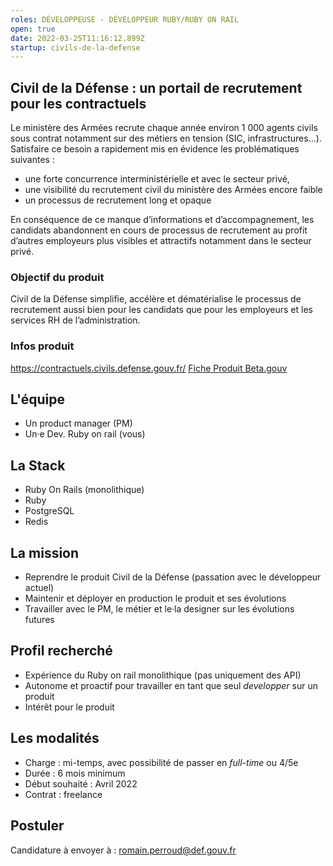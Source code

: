 ```yaml
---
roles: DÉVELOPPEUSE - DÉVELOPPEUR RUBY/RUBY ON RAIL
open: true
date: 2022-03-25T11:16:12.899Z
startup: civils-de-la-defense
---
```

## Civil de la Défense : un portail de recrutement pour les contractuels

Le ministère des Armées recrute  chaque année environ 1 000 agents civils sous contrat notamment sur des métiers en tension (SIC, infrastructures…). Satisfaire ce besoin a rapidement mis en évidence les problématiques suivantes :

* une forte concurrence interministérielle et avec le secteur privé,
* une visibilité du recrutement civil du ministère des Armées encore faible
* un processus de recrutement long et opaque

En conséquence de ce manque d’informations et d’accompagnement, les candidats abandonnent en cours de processus de recrutement au profit d’autres employeurs plus visibles et attractifs notamment dans le secteur privé.

### Objectif du produit

Civil de la Défense simplifie, accélère et dématérialise le processus de recrutement aussi bien pour les candidats que pour les employeurs et les services RH de l’administration.

### Infos produit

<https://contractuels.civils.defense.gouv.fr/>
[Fiche Produit Beta.gouv](https://beta.gouv.fr/startups/civils-de-la-defense.html)

## L'équipe

* Un product manager (PM)
* Un·e Dev. Ruby on rail (vous)

## La Stack

* Ruby On Rails (monolithique)
* Ruby
* PostgreSQL
* Redis

## La mission

* Reprendre le produit Civil de la Défense (passation avec le développeur actuel)
* Maintenir et déployer en production le produit et ses évolutions
* Travailler avec le PM, le métier et le·la designer sur les évolutions futures

## Profil recherché

* Expérience du Ruby on rail monolithique (pas uniquement des API)
* Autonome et proactif pour travailler en tant que seul *developper* sur un produit
* Intérêt pour le produit

## Les modalités

* Charge : mi-temps, avec possibilité de passer en *full-time* ou 4/5e 
* Durée : 6 mois minimum
* Début souhaité : Avril 2022
* Contrat : freelance

## Postuler

Candidature à envoyer à : [romain.perroud@def.gouv.fr](mailto:romain.perroud@def.gouv.fr)